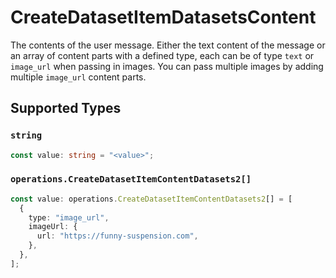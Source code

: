 # CreateDatasetItemDatasetsContent

The contents of the user message. Either the text content of the message or an array of content parts with a defined type, each can be of type `text` or `image_url` when passing in images. You can pass multiple images by adding multiple `image_url` content parts. 


## Supported Types

### `string`

```typescript
const value: string = "<value>";
```

### `operations.CreateDatasetItemContentDatasets2[]`

```typescript
const value: operations.CreateDatasetItemContentDatasets2[] = [
  {
    type: "image_url",
    imageUrl: {
      url: "https://funny-suspension.com",
    },
  },
];
```

